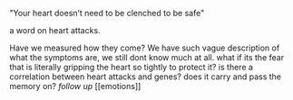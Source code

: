 
"Your heart doesn’t need to be clenched to be safe"

a word on heart attacks.

Have we measured how they come?
We have such vague description of what the symptoms are, we still dont know much at all.
what if its the fear that is literally gripping the heart so tightly to protect it?
is there a correlation between heart attacks and genes?
does it carry and pass the memory on?
*follow up* [[emotions]]
